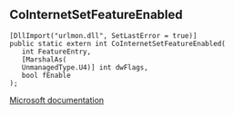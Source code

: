## CoInternetSetFeatureEnabled

```
[DllImport("urlmon.dll", SetLastError = true)]
public static extern int CoInternetSetFeatureEnabled(
   int FeatureEntry,
   [MarshalAs(
   UnmanagedType.U4)] int dwFlags,
   bool fEnable
);
```

[Microsoft documentation](https://docs.microsoft.com/en-us/previous-versions/windows/internet-explorer/ie-developer/platform-apis/cc288472(v=vs.85))
